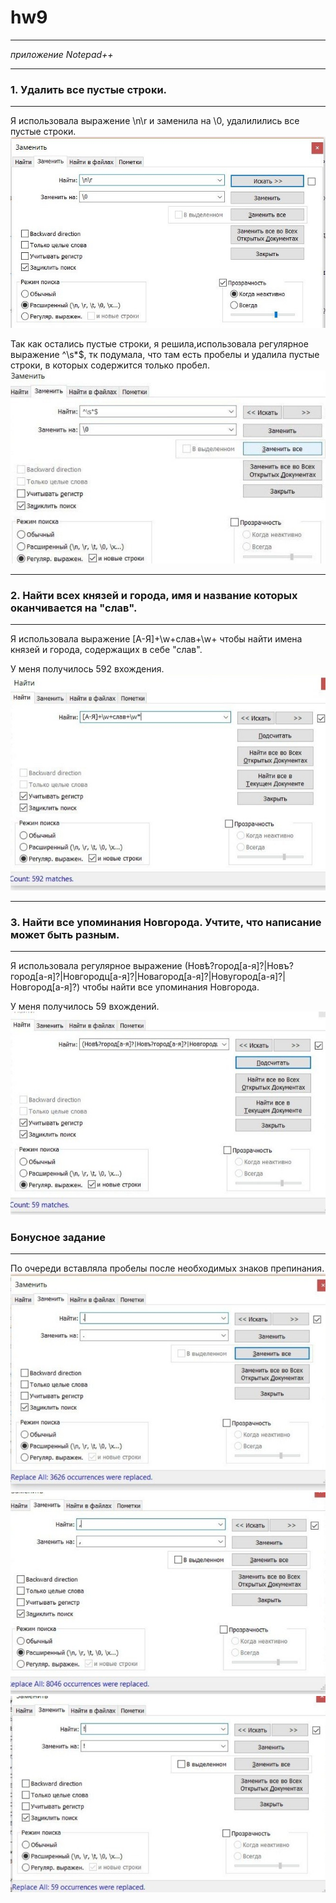 # hw9
***
_приложение Notepad++_
***
### 1. Удалить все пустые строки.
***
Я использовала выражение \n\r и заменила на \0, удалилились все пустые строки. 
![alt-текст](https://github.com/Dzestelova/hw9/blob/master/1.jpg?raw=true)


Так как остались пустые строки, я решила,использовала регулярное выражение ^\s*$, тк подумала, что там есть пробелы и удалила пустые строки, в которых содержится только пробел. 
![alt-текст](https://github.com/Dzestelova/hw9/blob/master/1.2.jpg?raw=true)

***
### 2. Найти всех князей и города, имя и название которых оканчивается на "слав".
***
Я использовала выражение [А-Я]+\w+слав+\w+ чтобы найти имена князей и города, содержащих в себе "слав".

У меня получилось 592 вхождения. 
![alt-текст](https://github.com/Dzestelova/hw9/blob/master/2.jpg?raw=true)
***
### 3. Найти все упоминания Новгорода. Учтите, что написание может быть разным.
***
Я использовала регулярное выражение (Новѣ?город[а-я]?|Новъ?город[а-я]?|Новгородц[а-я]?|Новагород[а-я]?|Новугород[а-я]?|Новгород[а-я]?) чтобы найти все упоминания Новгорода.

У меня получилось 59 вхождений. 
![alt-текст](https://github.com/Dzestelova/hw9/blob/master/3.jpg?raw=true)
### Бонусное задание
***
По очереди вставляла пробелы после необходимых знаков препинания.
![alt-текст](https://github.com/Dzestelova/hw9/blob/master/b1.jpg?raw=true)
![alt-текст](https://github.com/Dzestelova/hw9/blob/master/b2.jpg?raw=true)
![alt-текст](https://github.com/Dzestelova/hw9/blob/master/b3.jpg?raw=true)
